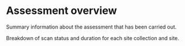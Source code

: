 # Assessment overview

Summary information about the assessment that has been carried out. 

Breakdown of scan status and duration for each site collection and site.